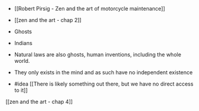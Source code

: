 - [[Robert Pirsig - Zen and the art of motorcycle maintenance]]
- [[zen and the art - chap 2]]

- Ghosts
- Indians
- Natural laws are also ghosts, human inventions, including the whole world.
- They only exists in the mind and as such have no independent existence
- #idea [[There is likely something out there, but we have no direct access to it]]

[[zen and the art - chap 4]]